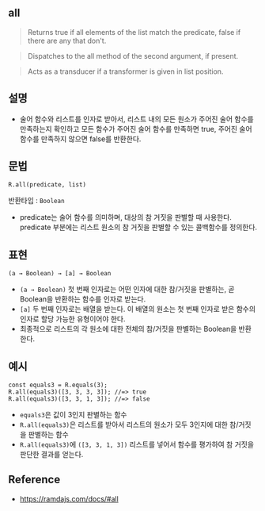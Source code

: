 ## all
> Returns true if all elements of the list match the predicate, false if there are any that don't.

> Dispatches to the all method of the second argument, if present.

> Acts as a transducer if a transformer is given in list position.

## 설명
- 술어 함수와 리스트를 인자로 받아서, 리스트 내의 모든 원소가 주어진 술어 함수를 만족하는지 확인하고 모든 함수가 주어진 술어 함수를 만족하면 true, 주어진 술어 함수를 만족하지 않으면 false를 반환한다. 

## 문법
```
R.all(predicate, list)
```
반환타입 : `Boolean`
- predicate는 술어 함수를 의미하며, 대상의 참 거짓을 판별할 때 사용한다. predicate 부분에는 리스트 원소의 참 거짓을 판별할 수 있는 콜백함수를 정의한다.

## 표현
```
(a → Boolean) → [a] → Boolean
```
- `(a → Boolean)` 첫 번째 인자로는 어떤 인자에 대한 참/거짓을 판별하는, 곧 Boolean을 반환하는 함수를 인자로 받는다.
- `[a]` 두 번째 인자로는 배열을 받는다. 이 배열의 원소는 첫 번째 인자로 받은 함수의 인자로 할당 가능한 유형이어야 한다.
- 최종적으로 리스트의 각 원소에 대한 전체의 참/거짓을 판별하는 Boolean을 반환한다.

## 예시
```
const equals3 = R.equals(3);
R.all(equals3)([3, 3, 3, 3]); //=> true
R.all(equals3)([3, 3, 1, 3]); //=> false
```
- `equals3`은 값이 3인지 판별하는 함수
- `R.all(equals3)`은 리스트를 받아서 리스트의 원소가 모두 3인지에 대한 참/거짓을 판별하는 함수
- `R.all(equals3)`에 `([3, 3, 1, 3])` 리스트를 넣어서 함수를 평가하여 참 거짓을 판단한 결과를 얻는다.

## Reference
- https://ramdajs.com/docs/#all

